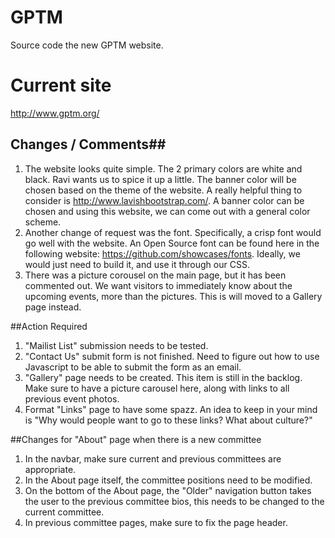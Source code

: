 # GPTM
Source code the new GPTM website.

# Current site
http://www.gptm.org/

## Changes / Comments##
1. The website looks quite simple. The 2 primary colors are white and black. Ravi wants us to spice it up a little. The banner color will be chosen based on the theme of the website. A really helpful thing to consider is http://www.lavishbootstrap.com/. A banner color can be chosen and using this website, we can come out with a general color scheme.
2. Another change of request was the font. Specifically, a crisp font would go well with the website. An Open Source font can be found here in the following website: https://github.com/showcases/fonts. Ideally, we would just need to build it, and use it through our CSS.
3. There was a picture corousel on the main page, but it has been commented out. We want visitors to immediately know about the upcoming events, more than the pictures. This is will moved to a Gallery page instead.

##Action Required
1. "Mailist List" submission needs to be tested.
2. "Contact Us" submit form is not finished. Need to figure out how to use Javascript to be able to submit the form as an email.
3. "Gallery" page needs to be created.  This item is still in the backlog. Make sure to have a picture carousel here, along with links to all previous event photos.
4. Format "Links" page to have some spazz. An idea to keep in your mind is "Why would people want to go to these links? What about culture?"

##Changes for "About" page when there is a new committee 
1. In the navbar, make sure current and previous committees are appropriate.
2. In the About page itself, the committee positions need to be modified.
3. On the bottom of the About page, the "Older" navigation button takes the user to the previous committee bios, this needs to be changed to the current committee.
4. In previous committee pages, make sure to fix the page header.
